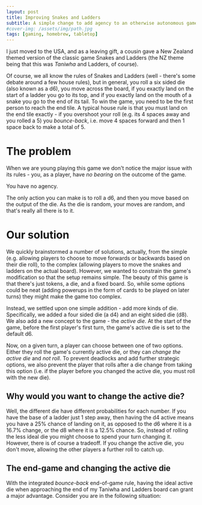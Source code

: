 ```yaml
---
layout: post
title: Improving Snakes and Ladders
subtitle: A simple change to add agency to an otherwise autonomous game
#cover-img: /assets/img/path.jpg
tags: [gaming, homebrew, tabletop]
---
```


I just moved to the USA, and as a leaving gift, a cousin gave a New Zealand themed version of the classic game Snakes and Ladders (the NZ theme being that this was *Taniwha* and Ladders, of course).

Of course, we all know the rules of Snakes and Ladders (well - there's some debate around a few house rules), but in general, you roll a six sided die (also known as a d6), you move across the board, if you exactly land on the start of a ladder you go to its top, and if you exactly land on the mouth of a snake you go to the end of its tail. To win the game, you need to be the first person to reach the end tile. A typical house rule is that you must land on the end tile exactly - if you overshoot your roll (e.g. its 4 spaces away and you rolled a 5) you *bounce-back*, i.e. move 4 spaces forward and then 1 space back to make a total of 5.

# The problem

When we are young playing this game we don't notice the major issue with its rules - you, as a player, have *no bearing* on the outcome of the game. 

You have no agency. 

The only action you can make is to roll a d6, and then you move based on the output of the die. As the die is random, your moves are random, and that's really all there is to it.

# Our solution

We quickly brainstormed a number of solutions, actually, from the simple (e.g. allowing players to choose to move forwards or backwards based on their die roll), to the complex (allowing players to move the snakes and ladders on the actual board). 
However, we wanted to constrain the game's modification so that the setup remains simple. The beauty of this game is that there's just tokens, a die, and a fixed board. So, while some options could be neat (adding powerups in the form of cards to be played on later turns) they might make the game too complex.

Instead, we settled upon one simple addition - add more kinds of die. Specifically, we added a four sided die (a d4) and an eight sided die (d8). We also add a new concept to the game - the *active die*.
At the start of the game, before the first player's first turn, the game's active die is set to the default d6.

Now, on a given turn, a player can choose between one of two options. Either they roll the game's currently active die, or they can *change the active die* and *not roll*.
To prevent deadlocks and add further strategic options, we also prevent the player that rolls after a die change from taking this option (i.e. if the player before you changed the active die, you must roll with the new die).

## Why would you want to change the active die?

Well, the different die have different probabilities for each number. If you have the base of a ladder just 1 step away, then having the d4 active means you have a 25% chance of landing on it, as opposed to the d6 where it is a 16.7% change, or the d8 where it is a 12.5% chance. So, instead of rolling the less ideal die you might choose to spend your turn changing it.
However, there is of course a tradeoff. If you change the active die, you don't move, allowing the other players a further roll to catch up.

## The end-game and changing the active die

With the integrated *bounce-back* end-of-game rule, having the ideal active die when approaching the end of my Taniwha and Ladders board can grant a major advantage.
Consider you are in the following situation:






